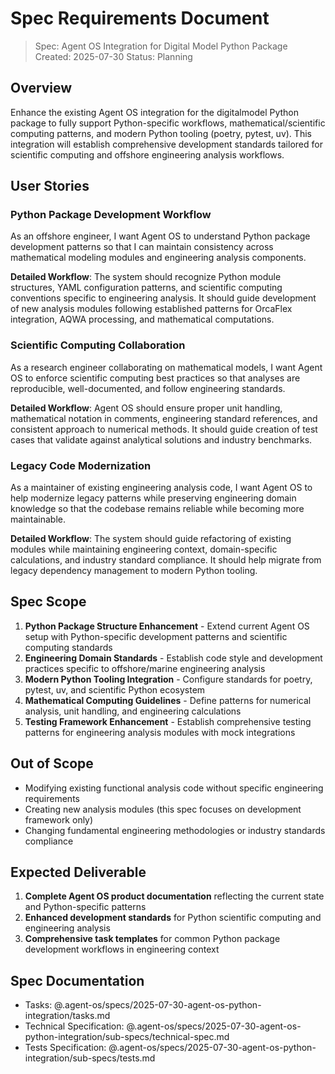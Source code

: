 # Spec Requirements Document

> Spec: Agent OS Integration for Digital Model Python Package
> Created: 2025-07-30
> Status: Planning

## Overview

Enhance the existing Agent OS integration for the digitalmodel Python package to fully support Python-specific workflows, mathematical/scientific computing patterns, and modern Python tooling (poetry, pytest, uv). This integration will establish comprehensive development standards tailored for scientific computing and offshore engineering analysis workflows.

## User Stories

### Python Package Development Workflow

As an offshore engineer, I want Agent OS to understand Python package development patterns so that I can maintain consistency across mathematical modeling modules and engineering analysis components.

**Detailed Workflow**: The system should recognize Python module structures, YAML configuration patterns, and scientific computing conventions specific to engineering analysis. It should guide development of new analysis modules following established patterns for OrcaFlex integration, AQWA processing, and mathematical computations.

### Scientific Computing Collaboration

As a research engineer collaborating on mathematical models, I want Agent OS to enforce scientific computing best practices so that analyses are reproducible, well-documented, and follow engineering standards.

**Detailed Workflow**: Agent OS should ensure proper unit handling, mathematical notation in comments, engineering standard references, and consistent approach to numerical methods. It should guide creation of test cases that validate against analytical solutions and industry benchmarks.

### Legacy Code Modernization

As a maintainer of existing engineering analysis code, I want Agent OS to help modernize legacy patterns while preserving engineering domain knowledge so that the codebase remains reliable while becoming more maintainable.

**Detailed Workflow**: The system should guide refactoring of existing modules while maintaining engineering context, domain-specific calculations, and industry standard compliance. It should help migrate from legacy dependency management to modern Python tooling.

## Spec Scope

1. **Python Package Structure Enhancement** - Extend current Agent OS setup with Python-specific development patterns and scientific computing standards
2. **Engineering Domain Standards** - Establish code style and development practices specific to offshore/marine engineering analysis
3. **Modern Python Tooling Integration** - Configure standards for poetry, pytest, uv, and scientific Python ecosystem
4. **Mathematical Computing Guidelines** - Define patterns for numerical analysis, unit handling, and engineering calculations
5. **Testing Framework Enhancement** - Establish comprehensive testing patterns for engineering analysis modules with mock integrations

## Out of Scope

- Modifying existing functional analysis code without specific engineering requirements
- Creating new analysis modules (this spec focuses on development framework only)
- Changing fundamental engineering methodologies or industry standards compliance

## Expected Deliverable

1. **Complete Agent OS product documentation** reflecting the current state and Python-specific patterns
2. **Enhanced development standards** for Python scientific computing and engineering analysis
3. **Comprehensive task templates** for common Python package development workflows in engineering context

## Spec Documentation

- Tasks: @.agent-os/specs/2025-07-30-agent-os-python-integration/tasks.md
- Technical Specification: @.agent-os/specs/2025-07-30-agent-os-python-integration/sub-specs/technical-spec.md
- Tests Specification: @.agent-os/specs/2025-07-30-agent-os-python-integration/sub-specs/tests.md